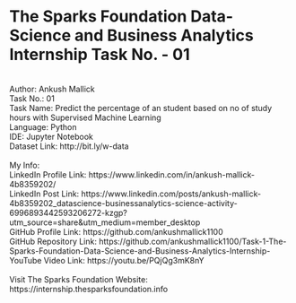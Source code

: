 # The Sparks Foundation Data-Science and Business Analytics Internship Task No. - 01
<br>
Author: Ankush Mallick <br>
Task No.: 01 <br>
Task Name: Predict the percentage of an student based on no of study hours with Supervised Machine Learning <br>
Language: Python <br>
IDE: Jupyter Notebook <br>
Dataset Link: http://bit.ly/w-data <br>
<br>
My Info: <br>
LinkedIn Profile Link: https://www.linkedin.com/in/ankush-mallick-4b8359202/ <br>
LinkedIn Post Link: https://www.linkedin.com/posts/ankush-mallick-4b8359202_datascience-businessanalytics-science-activity-6996893442593206272-kzgp?utm_source=share&utm_medium=member_desktop  <br>
GitHub Profile Link: https://github.com/ankushmallick1100 <br>
GitHub Repository Link: https://github.com/ankushmallick1100/Task-1-The-Sparks-Foundation-Data-Science-and-Business-Analytics-Internship- <br>
YouTube Video Link:  https://youtu.be/PQjQg3mK8nY  <br>
<br>
Visit The Sparks Foundation Website: https://internship.thesparksfoundation.info
